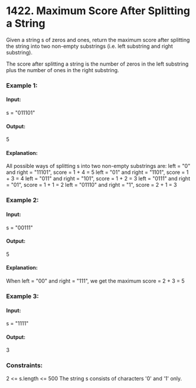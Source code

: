 # 1422. Maximum Score After Splitting a String
Given a string s of zeros and ones, return the maximum score after splitting the string into two non-empty substrings (i.e. left substring and right substring).

The score after splitting a string is the number of zeros in the left substring plus the number of ones in the right substring.

### Example 1:
#### Input:
s = "011101"
#### Output:
5 
#### Explanation: 
All possible ways of splitting s into two non-empty substrings are:
left = "0" and right = "11101", score = 1 + 4 = 5 
left = "01" and right = "1101", score = 1 + 3 = 4 
left = "011" and right = "101", score = 1 + 2 = 3 
left = "0111" and right = "01", score = 1 + 1 = 2 
left = "01110" and right = "1", score = 2 + 1 = 3

### Example 2:
#### Input:
s = "00111"
#### Output:
5
#### Explanation:
When left = "00" and right = "111", we get the maximum score = 2 + 3 = 5

### Example 3:
#### Input:
s = "1111"
#### Output:
3
 
### Constraints:
2 <= s.length <= 500
The string s consists of characters '0' and '1' only.

